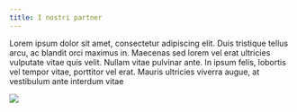 ```yaml
---
title: I nostri partner
---
```

Lorem ipsum dolor sit amet, consectetur adipiscing elit. Duis tristique tellus arcu, ac blandit orci maximus in. Maecenas sed lorem vel erat ultricies vulputate vitae quis velit. Nullam vitae pulvinar ante. In ipsum felis, lobortis vel tempor vitae, porttitor vel erat. Mauris ultricies viverra augue, at vestibulum ante interdum vitae

![](/img/logo-concilio.jpg)
